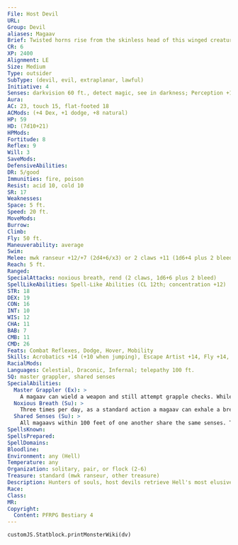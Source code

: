```yaml
---
File: Host Devil
URL: 
Group: Devil
aliases: Magaav
Brief: Twisted horns rise from the skinless head of this winged creature, and noxious fumes leak from between its yellowed fangs.
CR: 6
XP: 2400
Alignment: LE
Size: Medium
Type: outsider
SubType: (devil, evil, extraplanar, lawful)
Initiative: 4
Senses: darkvision 60 ft., detect magic, see in darkness; Perception +11
Aura: 
AC: 23, touch 15, flat-footed 18
ACMods: (+4 Dex, +1 dodge, +8 natural)
HP: 59
HD: (7d10+21)
HPMods: 
Fortitude: 8
Reflex: 9
Will: 3
SaveMods: 
DefensiveAbilities: 
DR: 5/good
Immunities: fire, poison
Resist: acid 10, cold 10
SR: 17
Weaknesses: 
Space: 5 ft.
Speed: 20 ft.
MoveMods: 
Burrow: 
Climb: 
Fly: 50 ft.
Maneuverability: average
Swim: 
Melee: mwk ranseur +12/+7 (2d4+6/x3) or 2 claws +11 (1d6+4 plus 2 bleed)
Reach: 5 ft.
Ranged: 
SpecialAttacks: noxious breath, rend (2 claws, 1d6+6 plus 2 bleed)
SpellLikeAbilities: Spell-Like Abilities (CL 12th; concentration +12)  Constant-detect magic  At Will-greater teleport (self plus 50 lbs. of objects only)  1/day-summon (CL 3rd, 1 magaav 40%)
STR: 18
DEX: 19
CON: 16
INT: 10
WIS: 12
CHA: 11
BAB: 7
CMB: 11
CMD: 26
Feats: Combat Reflexes, Dodge, Hover, Mobility
Skills: Acrobatics +14 (+10 when jumping), Escape Artist +14, Fly +14, Intimidate +10, Perception +11, Stealth +14
RacialMods: 
Languages: Celestial, Draconic, Infernal; telepathy 100 ft.
SQ: master grappler, shared senses
SpecialAbilities:
  Master Grappler (Ex): >
    A magaav can wield a weapon and still attempt grapple checks. While not wielding a weapon, a magaav gains a +4 bonus on grapple checks.
  Noxious Breath (Su): >
    Three times per day, as a standard action a magaav can exhale a breath that reeks of pure corruption upon a creature within 5 feet. The target must succeed at a DC 16 Fortitude save or be sickened for 1d4 rounds. Creatures that successfully save cannot be affected by the same magaav's noxious breath for 24 hours. This is a poison effect. The save DC is Constitution-based.
  Shared Senses (Su): >
    All magaavs within 100 feet of one another share the same senses. Thus, if one individual perceives something (for example, with a successful Perception check), all others within range are immediately aware of it. Senses are instantly relayed from one magaav to the next, allowing for the senses of a single devil to potentially spread through and inform an entire swarm instantly. It is still possible for a magaav to be flat-footed for other reasons even if other magaavs nearby are not.
SpellsKnown: 
SpellsPrepared: 
SpellDomains: 
Bloodline: 
Environment: any (Hell)
Temperature: any
Organization: solitary, pair, or flock (2-6)
Treasure: standard (mwk ranseur, other treasure)
Description: Hunters of souls, host devils retrieve Hell's most elusive property. Whether souls that have long evaded capture upon the plains of Avernus, damned beings who have somehow managed to escape Hell, or creatures that have reneged upon infernal contracts, vast flocks of these winged fiends fly from the Pit to recover their prey. Rarely seen alone, host devils travel in great swarms that often number in the thousands. These four-winged mockeries of the angelic form swarm in enormous columns, moving in tandem as though they were one colossal, infernal beast controlled by a single brain. Magaavs stand 5-1/2 feet tall and weigh 150 pounds, with wingspans reaching 10 feet across. Their fetid breath draws flies that swarm over their bodies.
Race: 
Class: 
MR: 
Copyright:
  Content: PFRPG Bestiary 4
---
```

```dataviewjs
customJS.Statblock.printMonsterWiki(dv)
```

